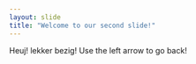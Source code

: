 ```yaml
---
layout: slide
title: "Welcome to our second slide!"
---
```

Heuj! lekker bezig!
Use the left arrow to go back!
